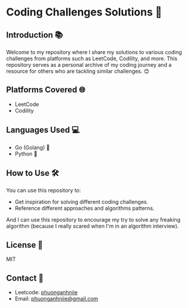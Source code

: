 # Coding Challenges Solutions 🚀

## Introduction 📚
Welcome to my repository where I share my solutions to various coding challenges from platforms such as LeetCode, Codility, and more. This repository serves as a personal archive of my coding journey and a resource for others who are tackling similar challenges. 😊

## Platforms Covered 🌐
- LeetCode
- Codility

## Languages Used 💻
- Go (Golang) 🐹
- Python 🐍

## How to Use 🛠️
You can use this repository to:
- Get inspiration for solving different coding challenges.
- Reference different approaches and algorithms patterns.

And I can use this repository to encourage my try to solve any freaking algorithm (because I really scared when I'm in an algorithm interview). 

## License 📝
MIT

## Contact 📧
- Leetcode: [phuonganhniie](https://leetcode.com/phuonganhniie/)
- Email: phuonganhniie@gmail.com
